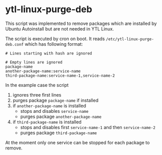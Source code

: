 # ytl-linux-purge-deb

This script was implemented to remove packages which are installed by
Ubuntu Autoinstall but are not needed in YTL Linux.

The script is executed by cron on boot. It reads `/etc/ytl-linux-purge-deb.conf`
which has following format:

```
# Lines starting with hash are ignored

# Empty lines are ignored
package-name
another-package-name:service-name
third-package-name:service-name-1,service-name-2
```

In the example case the script
1. ignores three first lines
1. purges package `package-name` if installed
1. if `another-package-name` is installed
    * stops and disables `service-name`
    * purges package `another-package-name`
1. if `third-package-name` is installed
    * stops and disables first `service-name-1` and then `service-name-2`
    * purges package `third-package-name`

At the moment only one service can be stopped for each package to remove.

